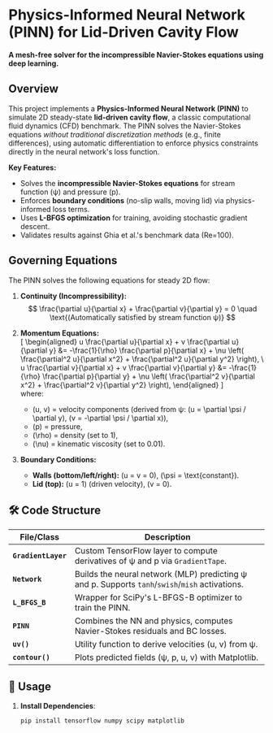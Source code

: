 # Physics-Informed Neural Network (PINN) for Lid-Driven Cavity Flow  
**A mesh-free solver for the incompressible Navier-Stokes equations using deep learning.**  

##  Overview  
This project implements a **Physics-Informed Neural Network (PINN)** to simulate 2D steady-state **lid-driven cavity flow**, a classic computational fluid dynamics (CFD) benchmark. The PINN solves the Navier-Stokes equations *without traditional discretization methods* (e.g., finite differences), using automatic differentiation to enforce physics constraints directly in the neural network's loss function.  

**Key Features:**  
- Solves the **incompressible Navier-Stokes equations** for stream function (ψ) and pressure (p).  
- Enforces **boundary conditions** (no-slip walls, moving lid) via physics-informed loss terms.  
- Uses **L-BFGS optimization** for training, avoiding stochastic gradient descent.  
- Validates results against Ghia et al.'s benchmark data (Re=100).  

##  Governing Equations  
The PINN solves the following equations for steady 2D flow:  

1. **Continuity (Incompressibility):**  
   $$
   \frac{\partial u}{\partial x} + \frac{\partial v}{\partial y} = 0 \quad \text{(Automatically satisfied by stream function ψ)}
   $$  

2. **Momentum Equations:**  
   \[
   \begin{aligned}
   u \frac{\partial u}{\partial x} + v \frac{\partial u}{\partial y} &= -\frac{1}{\rho} \frac{\partial p}{\partial x} + \nu \left( \frac{\partial^2 u}{\partial x^2} + \frac{\partial^2 u}{\partial y^2} \right), \\
   u \frac{\partial v}{\partial x} + v \frac{\partial v}{\partial y} &= -\frac{1}{\rho} \frac{\partial p}{\partial y} + \nu \left( \frac{\partial^2 v}{\partial x^2} + \frac{\partial^2 v}{\partial y^2} \right),
   \end{aligned}
   \]  
   where:  
   - \(u, v\) = velocity components (derived from ψ: \(u = \partial \psi / \partial y\), \(v = -\partial \psi / \partial x\)),  
   - \(p\) = pressure,  
   - \(\rho\) = density (set to 1),  
   - \(\nu\) = kinematic viscosity (set to 0.01).  

3. **Boundary Conditions:**  
   - **Walls (bottom/left/right):** \(u = v = 0\), \(\psi = \text{constant}\).  
   - **Lid (top):** \(u = 1\) (driven velocity), \(v = 0\).  

## 🛠️ Code Structure  
| File/Class          | Description                                                                 |  
|---------------------|-----------------------------------------------------------------------------|  
| **`GradientLayer`** | Custom TensorFlow layer to compute derivatives of ψ and p via `GradientTape`. |  
| **`Network`**       | Builds the neural network (MLP) predicting ψ and p. Supports `tanh`/`swish`/`mish` activations. |  
| **`L_BFGS_B`**      | Wrapper for SciPy's L-BFGS-B optimizer to train the PINN.                   |  
| **`PINN`**          | Combines the NN and physics, computes Navier-Stokes residuals and BC losses. |  
| **`uv()`**          | Utility function to derive velocities \(u, v\) from ψ.                      |  
| **`contour()`**     | Plots predicted fields (ψ, p, u, v) with Matplotlib.                        |  

## 🚀 Usage  
1. **Install Dependencies**:  
   ```bash
   pip install tensorflow numpy scipy matplotlib
